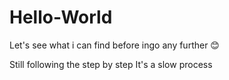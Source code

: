 # Hello-World
Let's see what i can find before ingo any further 😊


Still following the step by step 
It's a slow process
